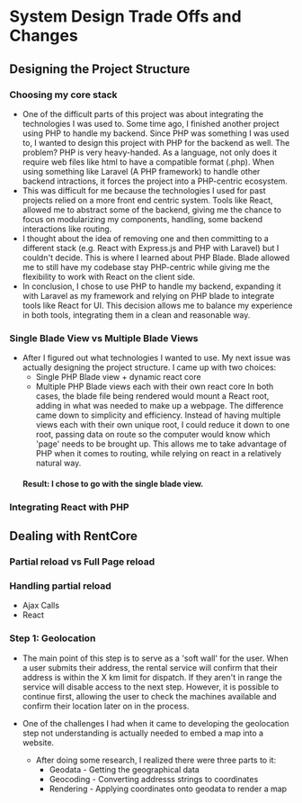 # System Design Trade Offs and Changes

## Designing the Project Structure

### Choosing my core stack
- One of the difficult parts of this project was about integrating the technologies I was used to. Some time ago, I finished another project using PHP to handle my backend. Since PHP was something I was used to, I wanted to design this project with PHP for the backend as well. The problem? PHP is very heavy-handed. As a language, not only does it require web files like html to have a compatible format (.php). When using something like Laravel (A PHP framework) to handle other backend intractions, it forces the project into a PHP-centric ecosystem.
- This was difficult for me because the technologies I used for past projects relied on a more front end centric system. Tools like React, allowed me to abstract some of the backend, giving me the chance to focus on modularizing my components, handling, some backend interactions like routing.
- I thought about the idea of removing one and then committing to a different stack (e.g. React with Express.js and PHP with Laravel) but I couldn't decide. This is where I learned about PHP Blade. Blade allowed me to still have my codebase stay PHP-centric while giving me the flexibility to work with React on the client side.
- In conclusion, I chose to use PHP to handle my backend, expanding it with Laravel as my framework and relying on PHP blade to integrate tools like React for UI. This decision allows me to balance my experience in both tools, integrating them in a clean and reasonable way.

### Single Blade View vs Multiple Blade Views
- After I figured out what technologies I wanted to use. My next issue was actually designing the project structure. I came up with two choices:
    - Single PHP Blade view + dynamic react core
    - Multiple PHP Blade views each with their own react core
In both cases, the blade file being rendered would mount a React root, adding in what was needed to make up a webpage. The difference came down to simplicity and efficiency. Instead of having multiple views each with their own unique root, I could reduce it down to one root, passing data on route so the computer would know which 'page' needs to be brought up. This allows me to take advantage of PHP when it comes to routing, while relying on react in a relatively natural way.
    #### Result: I chose to go with the single blade view.


### Integrating React with PHP

## Dealing with RentCore
### Partial reload vs Full Page reload
### Handling partial reload
- Ajax Calls
- React
### Step 1: Geolocation
- The main point of this step is to serve as a 'soft wall' for the user. When a user submits their address, the rental service will confirm that their address is within the X km limit for dispatch. If they aren't in range the service will disable access to the next step. However, it is possible to continue first, allowing the user to check the machines available and confirm their location later on in the process.

- One of the challenges I had when it came to developing the geolocation step not understanding is actually needed to embed a map into a website.
    - After doing some research, I realized there were three parts to it:
        - Geodata - Getting the geographical data
        - Geocoding - Converting addresss strings to coordinates
        - Rendering - Applying coordinates onto geodata to render a map
    
